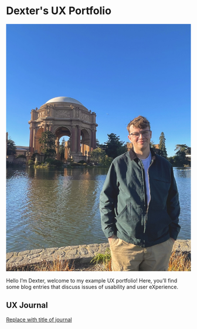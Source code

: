 # Dexter's UX Portfolio 

![profile picture](assets/profilepicture.jpg)

Hello I’m Dexter, welcome to my example UX portfolio! Here, you’ll find some blog entries that discuss issues of usability and user eXperience.

## UX Journal

[Replace with title of journal](j01/README.md)
